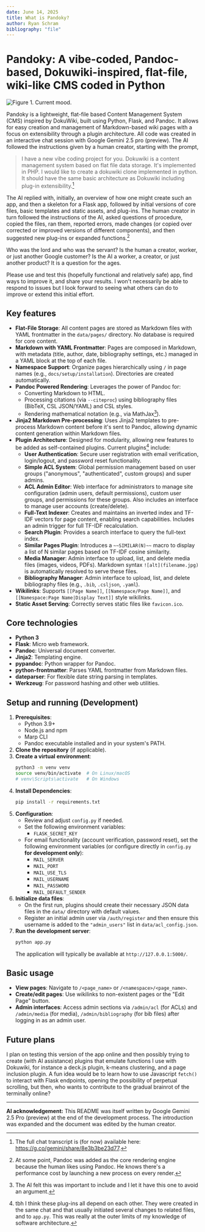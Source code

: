 ```yaml
---
date: June 14, 2025
title: What is Pandoky?
author: Ryan Schram
bibliography: "file"
---
```


# Pandoky: A vibe-coded, Pandoc-based, Dokuwiki-inspired, flat-file, wiki-like CMS coded in Python
 
![Figure 1. Current mood.](vibe.jpg "A Frinkiac.com screengrab from an episode of The Simpsons. Marge enters the living room to find Homer on the couch with a small blue bird pecking at the three hairs on his head. In the original episode, Homer replies to Marge, &ldquo;He's grooming me.&rdquo; In this altered image, the caption reads &ldquo;I vibe-coded it.&rdquo; Same, Homer. Same...")

Pandoky is a lightweight, flat-file based Content Management System (CMS) inspired by DokuWiki, built using Python, Flask, and Pandoc. It allows for easy creation and management of Markdown-based wiki pages with a focus on extensibility through a plugin architecture. All code was created in an interactive chat session with Google Gemini 2.5 pro (preview). The AI followed the instructions given by a human creator, starting with the prompt, 

>  I have a new vibe coding project for you. Dokuwiki is a content management system based on flat file data storage. It's implemented in PHP. I would like to create a dokuwiki clone implemented in python. It should have the same basic architecture as Dokuwiki including plug-in extensibility.[^chat] 

[^chat]: The full chat transcript is (for now) available here: <https://g.co/gemini/share/8e3b3be23d77>.

The AI replied with, initially, an overview of how one might create such an app, and then a skeleton for a Flask app, followed by initial versions of core files, basic templates and static assets,  and plug-ins. The human creator in turn followed the instructions of the AI, asked questions of procedure, copied the files, ran them, reported errors, made changes (or copied over corrected or improved versions of different components), and then suggested new plug-ins or expanded functions.[^pandoc] 

Who was the lord and who was the servant? Is the human a creator, worker, or just another Google customer? Is the AI a worker, a creator, or just another product? It is a question for the ages. 

Please use and test this (hopefully functional and relatively safe) app, find ways to improve it, and share your results. I won't necessarily be able to respond to issues but I look forward to seeing what others can do to improve or extend this initial effort. 

[^pandoc]: At some point, Pandoc was added as the core rendering engine because the human likes using Pandoc. He knows there's a performance cost by launching a new process on every render. 

## Key features

* **Flat-File Storage**: All content pages are stored as Markdown files with YAML frontmatter in the `data/pages/` directory. No database is required for core content.
* **Markdown with YAML Frontmatter**: Pages are composed in Markdown, with metadata (title, author, date, bibliography settings, etc.) managed in a YAML block at the top of each file.
* **Namespace Support**: Organize pages hierarchically using `/` in page names (e.g., `docs/setup/installation`). Directories are created automatically.
* **Pandoc Powered Rendering**: Leverages the power of Pandoc for:
    * Converting Markdown to HTML.
    * Processing citations (via `--citeproc`) using bibliography files (BibTeX, CSL JSON/YAML) and CSL styles.
    * Rendering mathematical notation (e.g., via MathJax[^math]).
* **Jinja2 Markdown Pre-processing**: Uses Jinja2 templates to pre-process Markdown content before it's sent to Pandoc, allowing dynamic content generation within Markdown files.
* **Plugin Architecture**: Designed for modularity, allowing new features to be added as self-contained plugins. Current plugins[^plug] include:
    * **User Authentication**: Secure user registration with email verification, login/logout, and password reset functionality.
    * **Simple ACL System**: Global permission management based on user groups ("anonymous", "authenticated", custom groups) and super admins.
    * **ACL Admin Editor**: Web interface for administrators to manage site configuration (admin users, default permissions), custom user groups, and permissions for these groups. Also includes an interface to manage user accounts (create/delete).
    * **Full-Text Indexer**: Creates and maintains an inverted index and TF-IDF vectors for page content, enabling search capabilities. Includes an admin trigger for full TF-IDF recalculation.
    * **Search Plugin**: Provides a search interface to query the full-text index.
    * **Similar Pages Plugin**: Introduces a `~~SIMILAR(N)~~` macro to display a list of N similar pages based on TF-IDF cosine similarity.
    * **Media Manager**: Admin interface to upload, list, and delete media files (images, videos, PDFs). Markdown syntax `![alt](filename.jpg)` is automatically resolved to serve these files.
    * **Bibliography Manager**: Admin interface to upload, list, and delete bibliography files (e.g., `.bib`, `.csljson`, `.yaml`).
* **Wikilinks**: Supports `[[Page Name]]`, `[[Namespace/Page Name]]`, and `[[Namespace:Page Name|Display Text]]` style wikilinks.
* **Static Asset Serving**: Correctly serves static files like `favicon.ico`.

[^plug]: tbh I think these plug-ins all depend on each other. They were created in the same chat and that usually initiated several changes to related files, and to `app.py`. This was really at the outer limits of my knowledge of software architecture. 

[^math]: The AI felt this was important to include and I let it have this one to avoid an argument. 

## Core technologies

* **Python 3**
* **Flask**: Micro web framework.
* **Pandoc**: Universal document converter.
* **Jinja2**: Templating engine.
* **pypandoc**: Python wrapper for Pandoc.
* **python-frontmatter**: Parses YAML frontmatter from Markdown files.
* **dateparser**: For flexible date string parsing in templates.
* **Werkzeug**: For password hashing and other web utilities.


## Setup and running (Development)

1.  **Prerequisites**:
    * Python 3.9+
    * Node.js and npm
    * Marp CLI
    * Pandoc executable installed and in your system's PATH.
2.  **Clone the repository** (if applicable).
3.  **Create a virtual environment**:
    ```bash
    python3 -m venv venv
    source venv/bin/activate  # On Linux/macOS
    # venv\Scripts\activate   # On Windows
    ```
4.  **Install Dependencies**:
    ```bash
    pip install -r requirements.txt
    ```
5.  **Configuration**:
    * Review and adjust `config.py` if needed.
    * Set the following environment variables: 
        * `FLASK_SECRET_KEY`
    * For email functionality (account verification, password reset), set the following environment variables (or configure directly in `config.py` **for development only**):
        * `MAIL_SERVER`
        * `MAIL_PORT`
        * `MAIL_USE_TLS`
        * `MAIL_USERNAME`
        * `MAIL_PASSWORD`
        * `MAIL_DEFAULT_SENDER`
6.  **Initialize data files**:
    * On the first run, plugins should create their necessary JSON data files in the `data/` directory with default values.
    * Register an initial admin user via `/auth/register` and then ensure this username is added to the `"admin_users"` list in `data/acl_config.json`.
7.  **Run the development server**:
    ```bash
    python app.py
    ```
    The application will typically be available at `http://127.0.0.1:5000/`.

## Basic usage

* **View pages**: Navigate to `/<page_name>` or `/<namespace>/<page_name>`.
* **Create/edit pages**: Use wikilinks to non-existent pages or the "Edit Page" button.
* **Admin interfaces**: Access admin sections via `/admin/acl` (for ACLs) and `/admin/media` (for media), `/admin/bibliography` (for bib files) after logging in as an admin user.

## Future plans

I plan on testing this version of the app online and then possibly trying to create (with AI assistance) plugins that emulate functions I use with Dokuwiki, for instance a deck.js plugin, k-means clustering, and a page inclusion plugin. A fun idea would be to learn how to use Javascript `fetch()` to interact with Flask endpoints, opening the possibility of perpetual scrolling, but then, who wants to contribute to the gradual brainrot of the terminally online? 


---
**AI acknowledgement:** This README was itself written by Google Gemini 2.5 Pro (preview) at the end of the development process. The introduction was expanded and the document was edited by the human creator. 
